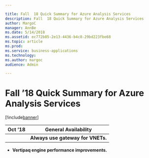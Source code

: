 ```yaml
---

title: Fall  18 Quick Summary for Azure Analysis Services
description: Fall  18 Quick Summary for Azure Analysis Services
author: MargoC
manager: AnnBe
ms.date: 5/14/2018
ms.assetid: ec772b85-2e13-4436-b4c8-29bd223fbe68
ms.topic: article
ms.prod: 
ms.service: business-applications
ms.technology: 
ms.author: margoc
audience: Admin

---
```

#  Fall ’18 Quick Summary for Azure Analysis Services


[!include[banner](../../../../includes/banner.md)]

| Oct ’18 | **General Availability**          |
|---------|-----------------------------------|
|         | **Always use gateway for VNETs.** |

-   **Vertipaq engine performance improvements.**

